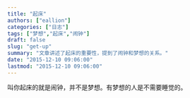 ```yaml
---
title: "起床"
authors: ["eallion"]
categories: ["日志"]
tags: ["梦想","起床","闹钟"]
draft: false
slug: "get-up"
summary: "文章讲述了起床的重要性，提到了闹钟和梦想的关系。"
date: "2015-12-10 09:06:00"
lastmod: "2015-12-10 09:06:00"
---
```


叫你起床的就是闹钟，并不是梦想。有梦想的人是不需要睡觉的。
